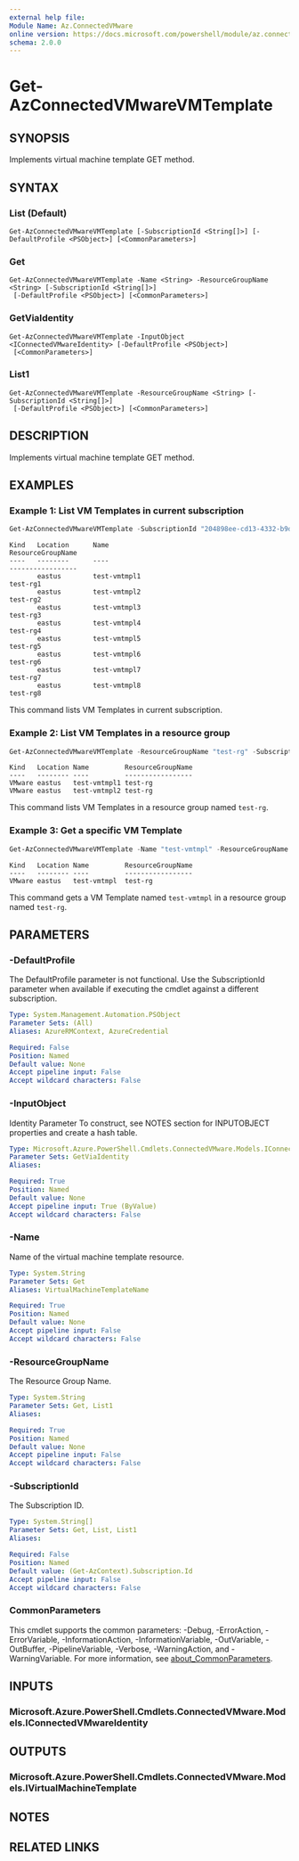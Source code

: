 ```yaml
---
external help file:
Module Name: Az.ConnectedVMware
online version: https://docs.microsoft.com/powershell/module/az.connectedvmware/get-azconnectedvmwarevmtemplate
schema: 2.0.0
---
```


# Get-AzConnectedVMwareVMTemplate

## SYNOPSIS
Implements virtual machine template GET method.

## SYNTAX

### List (Default)
```
Get-AzConnectedVMwareVMTemplate [-SubscriptionId <String[]>] [-DefaultProfile <PSObject>] [<CommonParameters>]
```

### Get
```
Get-AzConnectedVMwareVMTemplate -Name <String> -ResourceGroupName <String> [-SubscriptionId <String[]>]
 [-DefaultProfile <PSObject>] [<CommonParameters>]
```

### GetViaIdentity
```
Get-AzConnectedVMwareVMTemplate -InputObject <IConnectedVMwareIdentity> [-DefaultProfile <PSObject>]
 [<CommonParameters>]
```

### List1
```
Get-AzConnectedVMwareVMTemplate -ResourceGroupName <String> [-SubscriptionId <String[]>]
 [-DefaultProfile <PSObject>] [<CommonParameters>]
```

## DESCRIPTION
Implements virtual machine template GET method.

## EXAMPLES

### Example 1: List VM Templates in current subscription
```powershell
Get-AzConnectedVMwareVMTemplate -SubscriptionId "204898ee-cd13-4332-b9d4-55ca5c25496d"
```

```output
Kind   Location      Name                                             ResourceGroupName
----   --------      ----                                             -----------------
       eastus        test-vmtmpl1                                     test-rg1
       eastus        test-vmtmpl2                                     test-rg2
       eastus        test-vmtmpl3                                     test-rg3
       eastus        test-vmtmpl4                                     test-rg4
       eastus        test-vmtmpl5                                     test-rg5
       eastus        test-vmtmpl6                                     test-rg6
       eastus        test-vmtmpl7                                     test-rg7
       eastus        test-vmtmpl8                                     test-rg8
```

This command lists VM Templates in current subscription.

### Example 2: List VM Templates in a resource group
```powershell
Get-AzConnectedVMwareVMTemplate -ResourceGroupName "test-rg" -SubscriptionId "204898ee-cd13-4332-b9d4-55ca5c25496d"
```

```output
Kind   Location Name         ResourceGroupName
----   -------- ----         -----------------
VMware eastus   test-vmtmpl1 test-rg
VMware eastus   test-vmtmpl2 test-rg
```

This command lists VM Templates in a resource group named `test-rg`.

### Example 3: Get a specific VM Template
```powershell
Get-AzConnectedVMwareVMTemplate -Name "test-vmtmpl" -ResourceGroupName "test-rg" -SubscriptionId "204898ee-cd13-4332-b9d4-55ca5c25496d"
```

```output
Kind   Location Name         ResourceGroupName
----   -------- ----         -----------------
VMware eastus   test-vmtmpl  test-rg
```

This command gets a VM Template named `test-vmtmpl` in a resource group named `test-rg`.

## PARAMETERS

### -DefaultProfile
The DefaultProfile parameter is not functional.
Use the SubscriptionId parameter when available if executing the cmdlet against a different subscription.

```yaml
Type: System.Management.Automation.PSObject
Parameter Sets: (All)
Aliases: AzureRMContext, AzureCredential

Required: False
Position: Named
Default value: None
Accept pipeline input: False
Accept wildcard characters: False
```

### -InputObject
Identity Parameter
To construct, see NOTES section for INPUTOBJECT properties and create a hash table.

```yaml
Type: Microsoft.Azure.PowerShell.Cmdlets.ConnectedVMware.Models.IConnectedVMwareIdentity
Parameter Sets: GetViaIdentity
Aliases:

Required: True
Position: Named
Default value: None
Accept pipeline input: True (ByValue)
Accept wildcard characters: False
```

### -Name
Name of the virtual machine template resource.

```yaml
Type: System.String
Parameter Sets: Get
Aliases: VirtualMachineTemplateName

Required: True
Position: Named
Default value: None
Accept pipeline input: False
Accept wildcard characters: False
```

### -ResourceGroupName
The Resource Group Name.

```yaml
Type: System.String
Parameter Sets: Get, List1
Aliases:

Required: True
Position: Named
Default value: None
Accept pipeline input: False
Accept wildcard characters: False
```

### -SubscriptionId
The Subscription ID.

```yaml
Type: System.String[]
Parameter Sets: Get, List, List1
Aliases:

Required: False
Position: Named
Default value: (Get-AzContext).Subscription.Id
Accept pipeline input: False
Accept wildcard characters: False
```

### CommonParameters
This cmdlet supports the common parameters: -Debug, -ErrorAction, -ErrorVariable, -InformationAction, -InformationVariable, -OutVariable, -OutBuffer, -PipelineVariable, -Verbose, -WarningAction, and -WarningVariable. For more information, see [about_CommonParameters](http://go.microsoft.com/fwlink/?LinkID=113216).

## INPUTS

### Microsoft.Azure.PowerShell.Cmdlets.ConnectedVMware.Models.IConnectedVMwareIdentity

## OUTPUTS

### Microsoft.Azure.PowerShell.Cmdlets.ConnectedVMware.Models.IVirtualMachineTemplate

## NOTES

## RELATED LINKS

